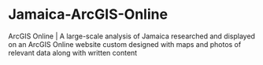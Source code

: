 # Jamaica-ArcGIS-Online

ArcGIS Online | A large-scale analysis of Jamaica researched and displayed on an ArcGIS Online website custom designed with maps and photos of relevant data along with written content

